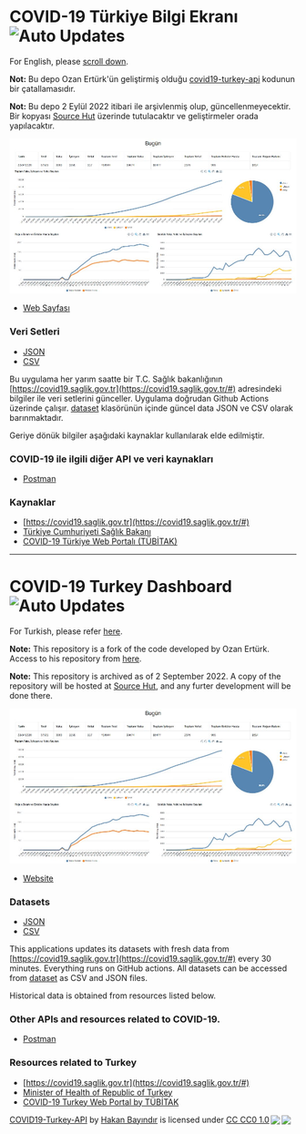 
# COVID-19 Türkiye Bilgi Ekranı  ![Auto Updates](https://github.com/hbayindir/covid-19-turkey/workflows/Scheduler%20Workflow/badge.svg)

For English, please [scroll down](https://github.com/hbayindir/covid-19-turkey#COVID-19-Turkey-Dashboard).

**Not:** Bu depo Ozan Ertürk'ün geliştirmiş olduğu [covid19-turkey-api](https://github.com/ozanerturk/covid19-turkey-api) kodunun bir çatallamasıdır.

**Not:** Bu depo 2 Eylül 2022 itibari ile arşivlenmiş olup, güncellenmeyecektir. Bir kopyası [Source Hut](https://git.sr.ht/~bayindirh/covid19-dashboard) üzerinde tutulacaktır ve geliştirmeler orada yapılacaktır.

![Image of Application](https://github.com/hbayindir/covid-19-turkey/raw/master/assets/website_screenshot.jpg)

- [Web Sayfası](https://hbayindir.github.io/covid-19-turkey/)

### Veri Setleri 
- [JSON](https://raw.githubusercontent.com/hbayindir/covid-19-turkey/master/dataset/timeline.json) 
- [CSV](https://raw.githubusercontent.com/hbayindir/covid-19-turkey/master/dataset/timeline.csv)

Bu uygulama her yarım saatte bir T.C. Sağlık bakanlığının [https://covid19.saglik.gov.tr](https://covid19.saglik.gov.tr/#) adresindeki bilgiler ile veri setlerini günceller. Uygulama doğrudan Github Actions üzerinde çalışır. [dataset](dataset) klasörünün içinde güncel data JSON ve CSV olarak barınmaktadır.

Geriye dönük bilgiler aşağıdaki kaynaklar kullanılarak elde edilmiştir.

### COVID-19 ile ilgili diğer API ve veri kaynakları
- [Postman](https://covid-19-apis.postman.com/)

### Kaynaklar
- [https://covid19.saglik.gov.tr](https://covid19.saglik.gov.tr/#) 
- [Türkiye Cumhuriyeti Sağlık Bakanı](https://twitter.com/drfahrettinkoca)
- [COVID-19 Türkiye Web Portalı (TÜBİTAK)](https://covid19.tubitak.gov.tr/turkiyede-durum)

---

# COVID-19 Turkey Dashboard  ![Auto Updates](https://github.com/hbayindir/covid-19-turkey/workflows/Scheduler%20Workflow/badge.svg)

For Turkish, please refer [here](https://github.com/hbayindir/covid-19-turkey/blob/master/README.md).

**Note:** This repository is a fork of the code developed by Ozan Ertürk. Access to his repository from [here](https://github.com/ozanerturk/covid19-turkey-api).

**Note:** This repository is archived as of 2 September 2022. A copy of the repository will be hosted at [Source Hut](https://git.sr.ht/~bayindirh/covid19-dashboard), and any furter development will be done there.

![Image of Application](https://github.com/hbayindir/covid-19-turkey/raw/master/assets/website_screenshot.jpg)

- [Website](https://hbayindir.github.io/covid-19-turkey/)

### Datasets
- [JSON](https://raw.githubusercontent.com/hbayindir/covid-19-turkey/master/dataset/timeline.json)
- [CSV](https://raw.githubusercontent.com/hbayindir/covid-19-turkey/master/dataset/timeline.csv)

This applications updates its datasets with fresh data from [https://covid19.saglik.gov.tr](https://covid19.saglik.gov.tr/#) every 30 minutes. Everything runs on GitHub actions. All datasets can be accessed from [dataset](dataset) as CSV and JSON files.

Historical data is obtained from resources listed below.

### Other APIs and resources related to COVID-19.
- [Postman](https://covid-19-apis.postman.com/)

### Resources related to Turkey
- [https://covid19.saglik.gov.tr](https://covid19.saglik.gov.tr/#)
- [Minister of Health of Republic of Turkey](https://twitter.com/drfahrettinkoca)
- [COVID-19 Turkey Web Portal by TÜBİTAK](https://covid19.tubitak.gov.tr/turkiyede-durum)


<p xmlns:dct="http://purl.org/dc/terms/" xmlns:cc="http://creativecommons.org/ns#" class="license-text"><a rel="cc:attributionURL" property="dct:title" href="https://hbayindir.github.io/covid-19-turkey/">COVID19-Turkey-API</a> by <a rel="cc:attributionURL dct:creator" property="cc:attributionName" href="http://hakan.bayindir.org">Hakan Bayındır</a> is licensed under <a rel="license" href="https://creativecommons.org/publicdomain/zero/1.0">CC CC0 1.0<img style="height:22px!important;margin-left:3px;vertical-align:text-bottom;" src="https://mirrors.creativecommons.org/presskit/icons/cc.svg?ref=chooser-v1" /><img style="height:22px!important;margin-left:3px;vertical-align:text-bottom;" src="https://mirrors.creativecommons.org/presskit/icons/zero.svg?ref=chooser-v1" /></a></p>
